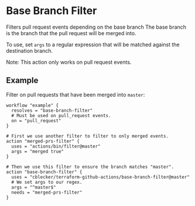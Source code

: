 # Base Branch Filter
Filters pull request events depending on the base branch
The base branch is the branch that the pull request will be merged into.

To use, set `args` to a regular expression that
will be matched against the destination branch.

Note: This action only works on pull request events.

## Example
Filter on pull requests that have been merged into `master`:
```hcl
workflow "example" {
  resolves = "base-branch-filter"
  # Must be used on pull_request events.
  on = "pull_request"
}

# First we use another filter to filter to only merged events.
action "merged-prs-filter" {
  uses = "actions/bin/filter@master"
  args = "merged true"
}

# Then we use this filter to ensure the branch matches "master".
action "base-branch-filter" {
  uses = "cblecker/terraform-github-actions/base-branch-filter@master"
  # We set args to our regex.
  args = "^master$"
  needs = "merged-prs-filter"
}
```
